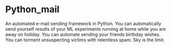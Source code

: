 # Python_mail
An automated e-mail sending framework in Python. You can automatically send yourself results of your ML experiments running at home while you are away on holiday. You can automate sending your friends birthday wishes. You can torment unsuspecting victims with relentless spam. Sky is the limit.
